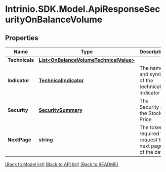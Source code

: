 # Intrinio.SDK.Model.ApiResponseSecurityOnBalanceVolume
## Properties

Name | Type | Description | Notes
------------ | ------------- | ------------- | -------------
**Technicals** | [**List&lt;OnBalanceVolumeTechnicalValue&gt;**](OnBalanceVolumeTechnicalValue.md) |  | [optional] 
**Indicator** | [**TechnicalIndicator**](TechnicalIndicator.md) | The name and symbol of the technical indicator | [optional] 
**Security** | [**SecuritySummary**](SecuritySummary.md) | The Security of the Stock Price | [optional] 
**NextPage** | **string** | The token required to request the next page of the data | [optional] 

[[Back to Model list]](../README.md#documentation-for-models) [[Back to API list]](../README.md#documentation-for-api-endpoints) [[Back to README]](../README.md)

